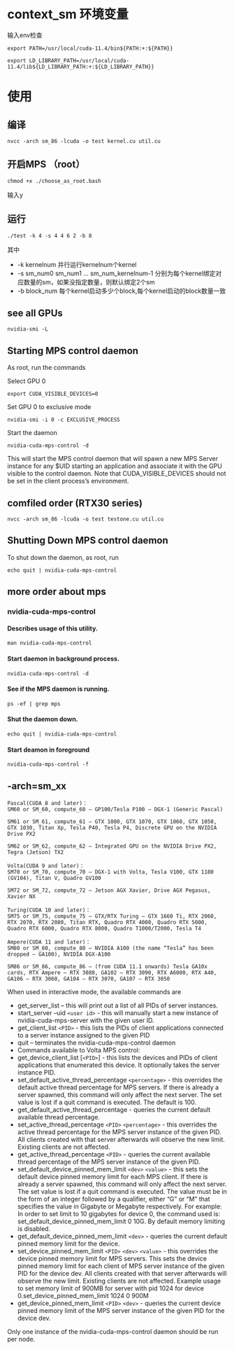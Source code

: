 # context_sm 环境变量
输入env检查
```
export PATH=/usr/local/cuda-11.4/bin${PATH:+:${PATH}}

export LD_LIBRARY_PATH=/usr/local/cuda-11.4/lib${LD_LIBRARY_PATH:+:${LD_LIBRARY_PATH}}

```
# 使用
## 编译
```
nvcc -arch sm_86 -lcuda -o test kernel.cu util.cu
```

## 开启MPS （root）
```
chmod +x ./choose_as_root.bash
```
输入y

## 运行
```
./test -k 4 -s 4 4 6 2 -b 8
```

其中
* -k kernelnum 并行运行kernelnum个kernel
* -s sm_num0 sm_num1 ... sm_num_kernelnum-1 分别为每个kernel绑定对应数量的sm，如果没指定数量，则默认绑定2个sm
* -b block_num 每个kernel启动多少个block,每个kernel启动的block数量一致

## see all GPUs

```
nvidia-smi -L
```

## Starting MPS control daemon

As root, run the commands

Select GPU 0
```
export CUDA_VISIBLE_DEVICES=0
```
Set GPU 0 to exclusive mode
```
nvidia-smi -i 0 -c EXCLUSIVE_PROCESS
```
Start the daemon
```
nvidia-cuda-mps-control -d
```

This will start the MPS control daemon that will spawn a new MPS Server instance for any $UID starting an application and associate it with the GPU visible to the control daemon. Note that CUDA_VISIBLE_DEVICES should not be set in the client process’s environment.

## comfiled order (RTX30 series)
```
nvcc -arch sm_86 -lcuda -o test testone.cu util.cu
```

## Shutting Down MPS control daemon

To shut down the daemon, as root, run

```
echo quit | nvidia-cuda-mps-control
```

## more order about mps

### nvidia-cuda-mps-control

#### Describes usage of this utility.

```
man nvidia-cuda-mps-control
```

#### Start daemon in background process.

```
nvidia-cuda-mps-control -d 
```

#### See if the MPS daemon is running.

```
ps -ef | grep mps
```

#### Shut the daemon down.

```
echo quit | nvidia-cuda-mps-control
```

#### Start deamon in foreground

```
nvidia-cuda-mps-control -f
```

## -arch=sm_xx

```
Pascal(CUDA 8 and later)：
SM60 or SM_60, compute_60 – GP100/Tesla P100 – DGX-1 (Generic Pascal)

SM61 or SM_61, compute_61 – GTX 1080, GTX 1070, GTX 1060, GTX 1050, GTX 1030, Titan Xp, Tesla P40, Tesla P4, Discrete GPU on the NVIDIA Drive PX2

SM62 or SM_62, compute_62 – Integrated GPU on the NVIDIA Drive PX2, Tegra (Jetson) TX2

Volta(CUDA 9 and later)：
SM70 or SM_70, compute_70 – DGX-1 with Volta, Tesla V100, GTX 1180 (GV104), Titan V, Quadro GV100

SM72 or SM_72, compute_72 – Jetson AGX Xavier, Drive AGX Pegasus, Xavier NX

Turing(CUDA 10 and later)：
SM75 or SM_75, compute_75 – GTX/RTX Turing – GTX 1660 Ti, RTX 2060, RTX 2070, RTX 2080, Titan RTX, Quadro RTX 4000, Quadro RTX 5000, Quadro RTX 6000, Quadro RTX 8000, Quadro T1000/T2000, Tesla T4

Ampere(CUDA 11 and later)：
SM80 or SM_80, compute_80 – NVIDIA A100 (the name “Tesla” has been dropped – GA100), NVIDIA DGX-A100

SM86 or SM_86, compute_86 – (from CUDA 11.1 onwards) Tesla GA10x cards, RTX Ampere – RTX 3080, GA102 – RTX 3090, RTX A6000, RTX A40, GA106 – RTX 3060, GA104 – RTX 3070, GA107 – RTX 3050
```

When used in interactive mode, the available commands are

* get_server_list – this will print out a list of all PIDs of server instances.
* start_server –uid `<user id>` - this will manually start a new instance of nvidia-cuda-mps-server with the given user ID.
* get_client_list `<PID>` - this lists the PIDs of client applications connected to a server instance assigned to the given PID
* quit – terminates the nvidia-cuda-mps-control daemon
* Commands available to Volta MPS control:
* get_device_client_list [`<PID>`] - this lists the devices and PIDs of client applications that enumerated this device. It optionally takes the server instance PID.
* set_default_active_thread_percentage `<percentage>` - this overrides the default active thread percentage for MPS servers. If there is already a server spawned, this command will only affect the next server. The set value is lost if a quit command is executed. The default is 100.
* get_default_active_thread_percentage - queries the current default available thread percentage.
* set_active_thread_percentage `<PID>` `<percentage>` - this overrides the active thread percentage for the MPS server instance of the given PID. All clients created with that server afterwards will observe the new limit. Existing clients are not affected.
* get_active_thread_percentage `<PID>` - queries the current available thread percentage of the MPS server instance of the given PID.
* set_default_device_pinned_mem_limit `<dev>` `<value>` - this sets the default device pinned memory limit for each MPS client. If there is already a server spawned, this command will only affect the next server. The set value is lost if a quit command is executed. The value must be in the form of an integer followed by a qualifier, either “G” or “M” that specifies the value in Gigabyte or Megabyte respectively. For example: In order to set limit to 10 gigabytes for device 0, the command used is: set_default_device_pinned_mem_limit 0 10G. By default memory limiting is disabled.
* get_default_device_pinned_mem_limit `<dev>` - queries the current default pinned memory limit for the device.
* set_device_pinned_mem_limit `<PID>` `<dev>` `<value>` - this overrides the device pinned memory limit for MPS servers. This sets the device pinned memory limit for each client of MPS server instance of the given PID for the device dev. All clients created with that server afterwards will observe the new limit. Existing clients are not affected. Example usage to set memory limit of 900MB for server with pid 1024 for device 0.set_device_pinned_mem_limit 1024 0 900M
* get_device_pinned_mem_limit `<PID>` `<dev>` - queries the current device pinned memory limit of the MPS server instance of the given PID for the device dev.

Only one instance of the nvidia-cuda-mps-control daemon should be run per node.
